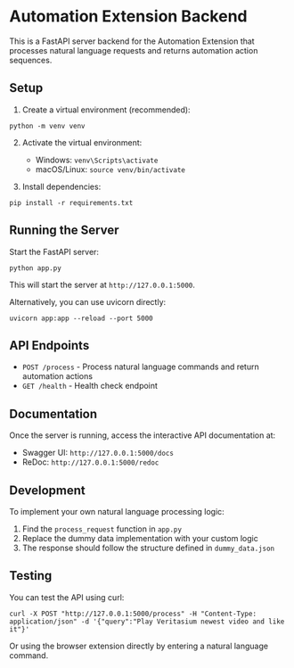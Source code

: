 # Automation Extension Backend

This is a FastAPI server backend for the Automation Extension that processes natural language requests and returns automation action sequences.

## Setup

1. Create a virtual environment (recommended):
```
python -m venv venv
```

2. Activate the virtual environment:
   - Windows: `venv\Scripts\activate`
   - macOS/Linux: `source venv/bin/activate`

3. Install dependencies:
```
pip install -r requirements.txt
```

## Running the Server

Start the FastAPI server:
```
python app.py
```

This will start the server at `http://127.0.0.1:5000`. 

Alternatively, you can use uvicorn directly:
```
uvicorn app:app --reload --port 5000
```

## API Endpoints

- `POST /process` - Process natural language commands and return automation actions
- `GET /health` - Health check endpoint

## Documentation

Once the server is running, access the interactive API documentation at:
- Swagger UI: `http://127.0.0.1:5000/docs`
- ReDoc: `http://127.0.0.1:5000/redoc`

## Development

To implement your own natural language processing logic:
1. Find the `process_request` function in `app.py`
2. Replace the dummy data implementation with your custom logic
3. The response should follow the structure defined in `dummy_data.json`

## Testing

You can test the API using curl:
```
curl -X POST "http://127.0.0.1:5000/process" -H "Content-Type: application/json" -d '{"query":"Play Veritasium newest video and like it"}'
```

Or using the browser extension directly by entering a natural language command.